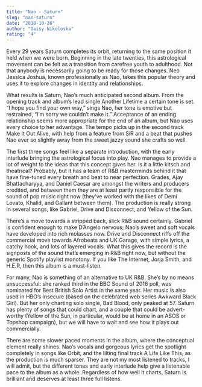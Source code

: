 ```yaml
---
title: "Nao - Saturn"
slug: "nao-saturn"
date: "2018-10-26"
author: "Daisy Nikoloska"
rating: "4"
---
```


Every 29 years Saturn completes its orbit, returning to the same position it held when we were born. Beginning in the late twenties, this astrological movement can be felt as a transition from carefree youth to adulthood. Not that anybody is necessarily going to be ready for those changes. Neo Jessica Joshua, known professionally as Nao, takes this popular theory and uses it to explore changes in identity and relationships.

What results is Saturn, Nao’s much anticipated second album. From the opening track and album’s lead single Another Lifetime a certain tone is set. “I hope you find your own way,” sings Nao, her tone is emotive but restrained, “I’m sorry we couldn’t make it.” Acceptance of an ending relationship seems more appropriate for the end of an album, but Nao uses every choice to her advantage. The tempo picks up in the second track Make It Out Alive, with help from a feature from SiR and a beat that pushes Nao ever so slightly away from the sweet jazzy sound she crafts so well.

The first three songs feel like a separate introduction, with the early interlude bringing the astrological focus into play. Nao manages to provide a lot of weight to the ideas that this concept gives her. Is it a little kitsch and theatrical? Probably, but it has a team of R&B masterminds behind it that have fine-tuned every breath and beat to near perfection. Grades, Ajay Bhattacharyya, and Daniel Caesar are amongst the writers and producers credited, and between them they are at least partly responsible for the sound of pop music right now (they’ve worked with the likes of Demi Lovato, Khalid, and Gallant between them). The production is really strong in several songs, like Gabriel, Drive and Disconnect, and Yellow of the Sun.

There’s a move towards a stripped back, slick R&B sound certainly. Gabriel is confident enough to make D’Angelo nervous; Nao’s sweet and soft vocals have developed into rich molasses now. Drive and Disconnect riffs off the commercial move towards Afrobeats and UK Garage, with simple lyrics, a catchy hook, and lots of layered vocals. What this gives the record is the signposts of the sound that’s emerging in R&B right now, but without the generic Spotify playlist monotony. If you like The Internet, Jorja Smith, and H.E.R, then this album is a must-listen.

For many, Nao is something of an alternative to UK R&B. She’s by no means unsuccessful: she ranked third in the BBC Sound of 2016 poll, was nominated for Best British Solo Artist in the same year. Her music is also used in HBO’s Insecure (based on the celebrated web series Awkward Black Girl). But her only charting solo single, Bad Blood, only peaked at 57. Saturn has plenty of songs that could chart, and a couple that could be advert-worthy (Yellow of the Sun, in particular, would be at home in an ASOS or Topshop campaign), but we will have to wait and see how it plays out commercially.

There are some slower paced moments in the album, where the conceptual element really shines. Nao’s vocals and gorgeous lyrics get the spotlight completely in songs like Orbit, and the lilting final track A Life Like This, as the production is much sparser. They are not my most listened to tracks, I will admit, but the different tones and early interlude help give a listenable pace to the album as a whole. Regardless of how well it charts, Saturn is brilliant and deserves at least three full listens.
